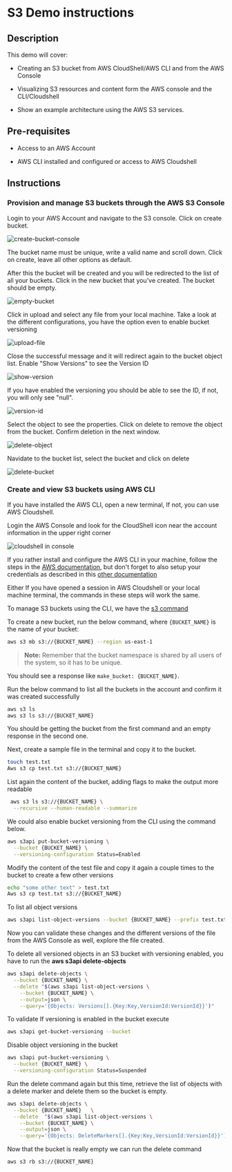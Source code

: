 # S3 Demo instructions

## Description

This demo will cover:

- Creating an S3 bucket from AWS CloudShell/AWS CLI and from the AWS Console

- Visualizing S3 resources and content form the AWS console and the CLI/Cloudshell

- Show an example architecture using the AWS S3 services.

## Pre-requisites

- Access to an AWS Account

- AWS CLI installed and configured or access to AWS Cloudshell

## Instructions

### Provision and manage S3 buckets through the AWS S3 Console

Login to your AWS Account and navigate to the S3 console. Click on create bucket.

![create-bucket-console](./images/create-bucket-console.png)

The bucket name must be unique, write a valid name and scroll down. Click on create, leave all other options as default.

After this the bucket will be created and you will be redirected to the list of all your buckets. Click in the new bucket that you've created. The bucket should be empty.

![empty-bucket](./images/empty-bucket-list.png)

Click in upload and select any file from your local machine. Take a look at the different configurations, you have the option even to enable bucket versioning

![upload-file](./images/upload-file-s3.png)

Close the successful message and it will redirect again to the bucket object list. Enable "Show Versions" to see the Version ID

![show-version](./images/show-versions-toggle.png)

If you have enabled the versioning you should be able to see the ID, if not, you will only see "null".

![version-id](./images/version-id.png)

Select the object to see the properties. Click on delete to remove the object from the bucket. Confirm deletion in the next window.

![delete-object](./images/delete-object.png)

Navidate to the bucket list, select the bucket and click on delete

![delete-bucket](./images/delete-bucket.png)

### Create and view S3 buckets using AWS CLI

If you have installed the AWS CLI, open a new terminal, If not, you can use AWS Cloudshell.

Login the AWS Console and look for the CloudShell icon near the account information in the upper right corner

![cloudshell in console](./images/cloudshell-icon.png)

If you rather install and configure the AWS CLI in your machine, follow the steps in the [AWS documentation](https://docs.aws.amazon.com/cli/latest/userguide/getting-started-install.html), but don't forget to also setup your credentials as described in this [other documentation](https://docs.aws.amazon.com/cli/latest/userguide/getting-started-quickstart.html)

Either If you have opened a session in AWS Cloudshell or your local machine terminal, the commands in these steps will work the same.

To manage S3 buckets using the CLI, we have the [s3 command](https://awscli.amazonaws.com/v2/documentation/api/latest/reference/s3/index.html)

To create a new bucket, run the below command, where `{BUCKET_NAME}` is the name of your bucket:

```bash
aws s3 mb s3://{BUCKET_NAME} --region us-east-1
```

> __Note:__ Remember that the bucket namespace is shared by all users of the system, so it has to be unique.

You should see a response like `make_bucket: {BUCKET_NAME}`.

Run the below command to list all the buckets in the account and confirm it was created successfully

```bash
aws s3 ls
aws s3 ls s3://{BUCKET_NAME}
```

You should be getting the bucket from the first command and an empty response in the second one.

Next, create a sample file in the terminal and copy it to the bucket.

```bash
touch test.txt
Aws s3 cp test.txt s3://{BUCKET_NAME}
```

List again the content of the bucket, adding flags to make the output more readable

```bash
 aws s3 ls s3://{BUCKET_NAME} \
  --recursive --human-readable --summarize
```

We could also enable bucket versioning from the CLI using the command below.

```bash
aws s3api put-bucket-versioning \
  --bucket {BUCKET_NAME} \
  --versioning-configuration Status=Enabled
```

Modify the content of the test file and copy it again a couple times to the bucket to create a few other versions

```bash
echo "some other text" > test.txt
Aws s3 cp test.txt s3://{BUCKET_NAME}
```

To list all object versions

```bash
aws s3api list-object-versions --bucket {BUCKET_NAME} --prefix test.txt
```

Now you can validate these changes and the different versions of the file from the AWS Console as well, explore the file created.

To delete all versioned objects in an S3 bucket with versioning enabled, you have to run the __aws s3api delete-objects__

```bash
aws s3api delete-objects \
  --bucket {BUCKET_NAME} \
  --delete "$(aws s3api list-object-versions \
    --bucket {BUCKET_NAME} \
    --output=json \
    --query='{Objects: Versions[].{Key:Key,VersionId:VersionId}}')"
```

To validate If versioning is enabled in the bucket execute

```bash
aws s3api get-bucket-versioning --bucket
```

Disable object versioning in the bucket

```bash
aws s3api put-bucket-versioning \
  --bucket {BUCKET_NAME} \
  --versioning-configuration Status=Suspended
```

Run the delete command again but this time, retrieve the list of objects with a delete marker and delete them so the bucket is empty.

```bash
aws s3api delete-objects \
  --bucket {BUCKET_NAME}   \
  --delete  "$(aws s3api list-object-versions \
    --bucket {BUCKET_NAME} \
    --output=json \
    --query='{Objects: DeleteMarkers[].{Key:Key,VersionId:VersionId}}')"
```

Now that the bucket is really empty we can run the delete command

```bash
aws s3 rb s3://{BUCKET_NAME}
```
